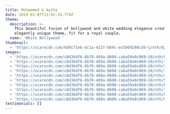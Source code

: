 ```yaml
---
title: Mohammed & Aysha
date: 2019-01-07T13:02:24.774Z
theme:
  description: >-
    This beautiful fusion of bollywood and white wedding elegance creates an
    elegantly unique theme, fit for a royal couple.
  name: 'White Bollywood '
thumbnail:
  - 'https://ucarecdn.com/6d9c71eb-dc1a-4227-b69c-ec5069298cd5~1/nth/0/'
images:
  - 'https://ucarecdn.com/c8d36df6-6b78-489a-8608-caba59a9c069~10/nth/0/'
  - 'https://ucarecdn.com/c8d36df6-6b78-489a-8608-caba59a9c069~10/nth/1/'
  - 'https://ucarecdn.com/c8d36df6-6b78-489a-8608-caba59a9c069~10/nth/2/'
  - 'https://ucarecdn.com/c8d36df6-6b78-489a-8608-caba59a9c069~10/nth/3/'
  - 'https://ucarecdn.com/c8d36df6-6b78-489a-8608-caba59a9c069~10/nth/4/'
  - 'https://ucarecdn.com/c8d36df6-6b78-489a-8608-caba59a9c069~10/nth/5/'
  - 'https://ucarecdn.com/c8d36df6-6b78-489a-8608-caba59a9c069~10/nth/6/'
  - 'https://ucarecdn.com/c8d36df6-6b78-489a-8608-caba59a9c069~10/nth/7/'
  - 'https://ucarecdn.com/c8d36df6-6b78-489a-8608-caba59a9c069~10/nth/8/'
  - 'https://ucarecdn.com/c8d36df6-6b78-489a-8608-caba59a9c069~10/nth/9/'
testimonials: []
---
```


